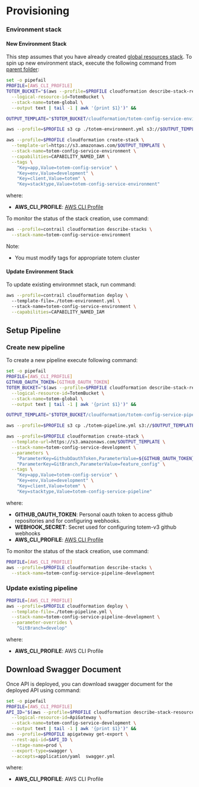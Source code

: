 # Provisioning

### Environment stack

#### New Environment Stack
This step assumes that you have already created [global resources stack](./global-resources-stack).
To spin up new environment stack, execute the following command from [parent folder](..): 


```bash
set -o pipefail
PROFILE=[AWS_CLI_PROFILE]
TOTEM_BUCKET="$(aws --profile=$PROFILE cloudformation describe-stack-resource \
  --logical-resource-id=TotemBucket \
  --stack-name=totem-global \
  --output text | tail -1 | awk '{print $1}')" &&

OUTPUT_TEMPLATE="$TOTEM_BUCKET/cloudformation/totem-config-service-environment.yml" && 

aws --profile=$PROFILE s3 cp ./totem-environment.yml s3://$OUTPUT_TEMPLATE &&

aws --profile=$PROFILE cloudformation create-stack \
  --template-url=https://s3.amazonaws.com/$OUTPUT_TEMPLATE \
  --stack-name=totem-config-service-environment \
  --capabilities=CAPABILITY_NAMED_IAM \
  --tags \
    "Key=app,Value=totem-config-service" \
    "Key=env,Value=development" \
    "Key=client,Value=totem" \
    "Key=stacktype,Value=totem-config-service-environment"
```

where:
- **AWS_CLI_PROFILE**: [AWS CLI Profile](http://docs.aws.amazon.com/cli/latest/userguide/cli-multiple-profiles.html)


To monitor the status of the stack creation, use command:

```bash
aws --profile=contrail cloudformation describe-stacks \
  --stack-name=totem-config-service-environment  
```

Note:
- You must modify tags for appropriate totem cluster

#### Update Environment Stack
To update existing environmnet stack, run command:

```bash
aws --profile=contrail cloudformation deploy \         
  --template-file=./totem-environment.yml \                    
  --stack-name=totem-config-service-environment \
  --capabilities=CAPABILITY_NAMED_IAM
```


## Setup Pipeline

### Create new pipeline

To create a new pipeline execute following command: 

```bash
set -o pipefail
PROFILE=[AWS_CLI_PROFILE]
GITHUB_OAUTH_TOKEN=[GITHUB_OAUTH_TOKEN]
TOTEM_BUCKET="$(aws --profile=$PROFILE cloudformation describe-stack-resource \
  --logical-resource-id=TotemBucket \
  --stack-name=totem-global \
  --output text | tail -1 | awk '{print $1}')" &&

OUTPUT_TEMPLATE="$TOTEM_BUCKET/cloudformation/totem-config-service-pipeline-development.yml" && 

aws --profile=$PROFILE s3 cp ./totem-pipeline.yml s3://$OUTPUT_TEMPLATE &&

aws --profile=$PROFILE cloudformation create-stack \
  --template-url=https://s3.amazonaws.com/$OUTPUT_TEMPLATE \
  --stack-name=totem-config-service-development \
  --parameters \
    "ParameterKey=GithubOauthToken,ParameterValue=${GITHUB_OAUTH_TOKEN}" \
    "ParameterKey=GitBranch,ParameterValue=feature_config" \
  --tags \
    "Key=app,Value=totem-config-service" \
    "Key=env,Value=development" \
    "Key=client,Value=totem" \
    "Key=stacktype,Value=totem-config-service-pipeline"
```
where:
- **GITHUB_OAUTH_TOKEN**: Personal oauth token to access github repositories and for configuring webhooks.
- **WEBHOOK_SECRET**: Secret used for configuring totem-v3 github webhooks
- **AWS_CLI_PROFILE**: [AWS CLI Profile](http://docs.aws.amazon.com/cli/latest/userguide/cli-multiple-profiles.html)

To monitor the status of the stack creation, use command:

```bash
PROFILE=[AWS_CLI_PROFILE]
aws --profile=$PROFILE cloudformation describe-stacks \
  --stack-name=totem-config-service-pipeline-development
```

### Update existing pipeline

```bash
PROFILE=[AWS_CLI_PROFILE]
aws --profile=$PROFILE cloudformation deploy \
  --template-file=./totem-pipeline.yml \
  --stack-name=totem-config-service-pipeline-development \
  --parameter-overrides \
    "GitBranch=develop"
```

where:
- **AWS_CLI_PROFILE**: AWS CLI Profile


## Download Swagger Document

Once API is deployed, you can download swagger document for the deployed API using command:

```bash
set -o pipefail
PROFILE=[AWS_CLI_PROFILE]
API_ID="$(aws --profile=$PROFILE cloudformation describe-stack-resource \
  --logical-resource-id=ApiGateway \
  --stack-name=totem-config-service-development \
  --output text | tail -1 | awk '{print $1}')" &&
aws --profile=$PROFILE apigateway get-export \
  --rest-api-id=$API_ID \
  --stage-name=prod \
  --export-type=swagger \
  --accepts=application/yaml  swagger.yml
```

where:
- **AWS_CLI_PROFILE**: AWS CLI Profile